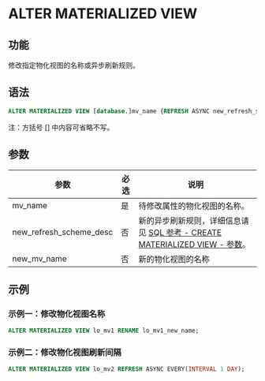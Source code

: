 # ALTER MATERIALIZED VIEW

## 功能

修改指定物化视图的名称或异步刷新规则。

## 语法

```SQL
ALTER MATERIALIZED VIEW [database.]mv_name {REFRESH ASYNC new_refresh_scheme_desc | RENAME [database.]new_mv_name}
```

注：方括号 [] 中内容可省略不写。

## 参数

| **参数**                | **必选** | **说明**                                                     |
| ----------------------- | -------- | ------------------------------------------------------------ |
| mv_name                 | 是       | 待修改属性的物化视图的名称。                                 |
| new_refresh_scheme_desc | 否       | 新的异步刷新规则，详细信息请见 [SQL 参考 - CREATE MATERIALIZED VIEW - 参数](/sql-reference/sql-statements/data-definition/CREATE%20MATERIALIZED%20VIEW.md#参数)。 |
| new_mv_name             | 否       | 新的物化视图的名称                                           |

## 示例

### 示例一：修改物化视图名称

```SQL
ALTER MATERIALIZED VIEW lo_mv1 RENAME lo_mv1_new_name;
```

### 示例二：修改物化视图刷新间隔

```SQL
ALTER MATERIALIZED VIEW lo_mv2 REFRESH ASYNC EVERY(INTERVAL 1 DAY);
```
